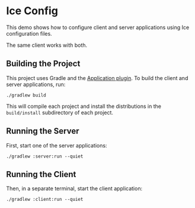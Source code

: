 # Ice Config

This demo shows how to configure client and server applications using Ice configuration files.

The same client works with both.

## Building the Project

This project uses Gradle and the [Application plugin]. To build the client and server applications, run:

```shell
./gradlew build
```

This will compile each project and install the distributions in the `build/install` subdirectory of each project.

## Running the Server

First, start one of the server applications:

```shell
./gradlew :server:run --quiet
```

## Running the Client

Then, in a separate terminal, start the client application:

```shell
./gradlew :client:run --quiet
```

[Application plugin]: https://docs.gradle.org/current/userguide/application_plugin.html
